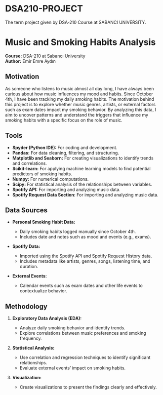 # DSA210-PROJECT
The term project given by DSA-210 Course at SABANCI UNIVERSITY.
# Music and Smoking Habits Analysis

**Course:** DSA-210 at Sabancı University  
**Author:** Emir Emre Aydın 

## Motivation  
As someone who listens to music almost all day long, I have always been curious about how music influences my mood and habits. Since October 4th, I have been tracking my daily smoking habits. The motivation behind this project is to explore whether music genres, artists, or external factors such as exam dates impact my smoking behavior. By analyzing this data, I aim to uncover patterns and understand the triggers that influence my smoking habits with a specific focus on the role of music.

## Tools  
- **Spyder (Python IDE):** For coding and development.  
- **Pandas:** For data cleaning, filtering, and structuring.  
- **Matplotlib and Seaborn:** For creating visualizations to identify trends and correlations.  
- **Scikit-learn:** For applying machine learning models to find potential predictors of smoking habits.  
- **Numpy:** For numerical computations.  
- **Scipy:** For statistical analysis of the relationships between variables.  
- **Spotify API:** For importing and analyzing music data.
- **Spotify Request Data Section:** For importing and analyzing music data.

## Data Sources  
- **Personal Smoking Habit Data:**  
  - Daily smoking habits logged manually since October 4th.  
  - Includes date and notes such as mood and events (e.g., exams).  

- **Spotify Data:**  
  - Imported using the Spotify API and Spotify Request History data. 
  - Includes metadata like artists, genres, songs, listening time, and duration.  

- **External Events:**  
  - Calendar events such as exam dates and other life events to contextualize behavior.  

## Methodology  
1. **Exploratory Data Analysis (EDA):**  
   - Analyze daily smoking behavior and identify trends.  
   - Explore correlations between music preferences and smoking frequency.  

2. **Statistical Analysis:**  
   - Use correlation and regression techniques to identify significant relationships.  
   - Evaluate external events’ impact on smoking habits.   

3. **Visualization:**  
   - Create visualizations to present the findings clearly and effectively.  
 
